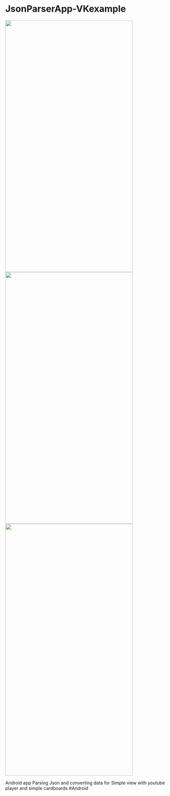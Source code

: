 # JsonParserApp-VKexample

<img src="https://github.com/VEZE/JsonParserApp-VKexample/blob/master/WOzT2v-fN3g.jpg" width="400" height="790">
<img src="https://github.com/VEZE/JsonParserApp-VKexample/blob/master/WB1OH0zJU2M.jpg" width="400" height="790">
<img src="https://github.com/VEZE/JsonParserApp-VKexample/blob/master/QPQbAOf1fls.jpg" width="400" height="790">

Android app Parsing Json and converting data for Simple view with youtube player and simple cardboards
#Android
